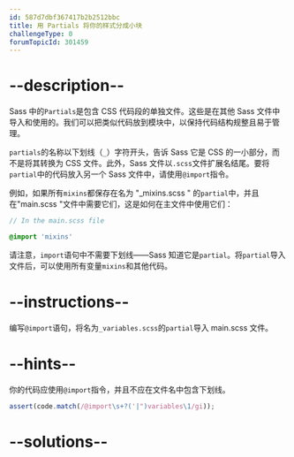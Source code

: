 ```yaml
---
id: 587d7dbf367417b2b2512bbc
title: 用 Partials 将你的样式分成小块
challengeType: 0
forumTopicId: 301459
---
```


# --description--

Sass 中的`Partials`是包含 CSS 代码段的单独文件。这些是在其他 Sass 文件中导入和使用的。我们可以把类似代码放到模块中，以保持代码结构规整且易于管理。

`partials`的名称以下划线（`_`）字符开头，告诉 Sass 它是 CSS 的一小部分，而不是将其转换为 CSS 文件。此外，Sass 文件以`.scss`文件扩展名结尾。要将`partial`中的代码放入另一个 Sass 文件中，请使用`@import`指令。

例如，如果所有`mixins`都保存在名为 "\_mixins.scss " 的`partial`中，并且在"main.scss "文件中需要它们，这是如何在主文件中使用它们：

```scss
// In the main.scss file

@import 'mixins'
```

请注意，`import`语句中不需要下划线——Sass 知道它是`partial`。将`partial`导入文件后，可以使用所有变量`mixins`和其他代码。

# --instructions--

编写`@import`语句，将名为`_variables.scss`的`partial`导入 main.scss 文件。

# --hints--

你的代码应使用`@import`指令，并且不应在文件名中包含下划线。

```js
assert(code.match(/@import\s+?('|")variables\1/gi));
```

# --solutions--

